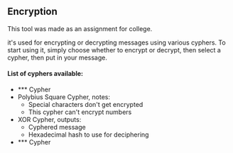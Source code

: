 ## Encryption
This tool was made as an assignment for college.

it's used for encrypting or decrypting messages using various cyphers.
To start using it,
simply choose whether to encrypt or decrypt,
then select a cypher, then put in your message.

#### List of cyphers available:
+ *** Cypher
+ Polybius Square Cypher, notes:
  + Special characters don't get encrypted
  + This cypher can't encrypt numbers
+ XOR Cypher, outputs:
  + Cyphered message
  + Hexadecimal hash to use for deciphering
+ *** Cypher
